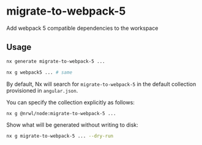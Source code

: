 # migrate-to-webpack-5

Add webpack 5 compatible dependencies to the workspace

## Usage

```bash
nx generate migrate-to-webpack-5 ...
```

```bash
nx g webpack5 ... # same
```

By default, Nx will search for `migrate-to-webpack-5` in the default collection provisioned in `angular.json`.

You can specify the collection explicitly as follows:

```bash
nx g @nrwl/node:migrate-to-webpack-5 ...
```

Show what will be generated without writing to disk:

```bash
nx g migrate-to-webpack-5 ... --dry-run
```

